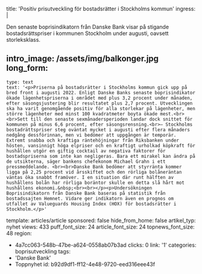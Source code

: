title: 'Positiv prisutveckling för bostadsrätter i Stockholms kommun'
ingress: |
  <p>Den senaste boprisindikatorn från Danske Bank visar på stigande bostadsrättspriser i kommunen Stockholm under augusti, oavsett storleksklass.
  </p>
  
intro_image: /assets/img/balkonger.jpg
long_form:
  -
    type: text
    text: '<p>Priserna på bostadsrätter i Stockholms kommun gick upp på bred front i augusti 2022. Enligt Danske Banks senaste boprisindikator ökade lägenhetspriserna i området med plus 3,2 procent under månaden, efter säsongsjustering blir resultatet plus 2,7 procent. Utvecklingen ska ha varit genomgående positiv för alla storlekar på lägenheter, men större lägenheter med minst 100 kvadratmeter boyta ökade mest.<br><br>Sett till den senaste sexmånadersperioden landar dock snittet för kommunen på minus 6,6 procent, efter säsongsrensning.<br>– Stockholms bostadrättspriser steg oväntat mycket i augusti efter flera månaders nedgång dessförinnan, men vi bedömer att uppgången är temporär. Extremt snabba och kraftiga räntehöjningar från Riksbanken under hösten, vansinnigt höga elpriser och en kraftigt urholkad köpkraft för hushållen utgör en giftig cocktail av negativa faktorer för bostadspriserna som inte kan negligeras. Bara ett mirakel kan ändra på de utsikterna, säger bankens chefekonom Michael Grahn i ett pressmeddelande. <br><br>Danske Bank bedömer att styrränta kommer ligga på 2,25 procent vid årsskiftet och den rörliga bolåneräntan väntas öka snabbt framöver. I en situation där runt hälften av hushållens bolån har rörliga boräntor skulle en detta slå hårt mot hushållens ekonomi.&nbsp;<br><br></p><p>Undersökningen Boprisindikatorn från Danske Bank baseras på statistik från bostadssajten Hemnet. Vidare ger indikatorn även en prognos om utfallet av Valueguards Housing Index (HOX) för bostadsrätter i Stockholm.</p>'
template: articles/article
sponsored: false
hide_from_home: false
artikel_typ: nyhet
views: 433
puff_font_size: 24
article_font_size: 24
topnews_font_size: 48
region:
  - 4a7cc063-548b-47be-a624-0558ab07b3ad
clicks: 0
link: '1'
categories: boprisutveckling
tags:
  - 'Danske Bank'
  - Toppnyhet
id: b92d9df1-ff12-4e48-9720-eed316eee43f
